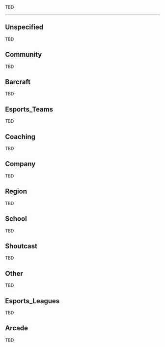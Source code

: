 TBD

___

## Unspecified

TBD

## Community

TBD

## Barcraft

TBD

## Esports_Teams

TBD

## Coaching

TBD

## Company

TBD

## Region

TBD

## School

TBD

## Shoutcast

TBD

## Other

TBD

## Esports_Leagues

TBD

## Arcade

TBD
